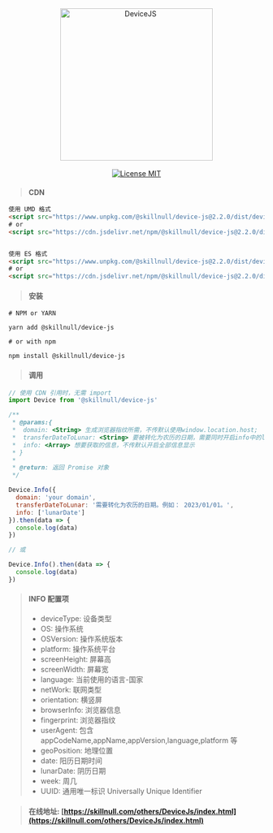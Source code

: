 <div align="center">
  <img src="http://skillnull.com/others/images/DeviceJs.png" width="300px" alt="DeviceJS">
</div>
<br>
<div align="center" >
  <a href="http://www.skillnull.com"><img src="http://skillnull.com/others/images/brand/MIT.svg" alt="License MIT"></a>
</div>

> #### CDN

```html
使用 UMD 格式
<script src="https://www.unpkg.com/@skillnull/device-js@2.2.0/dist/device.js"></script>
# or
<script src="https://cdn.jsdelivr.net/npm/@skillnull/device-js@2.2.0/dist/device.js"></script>


使用 ES 格式
<script src="https://www.unpkg.com/@skillnull/device-js@2.2.0/dist/device.es.js" type="module"></script>
# or
<script src="https://cdn.jsdelivr.net/npm/@skillnull/device-js@2.2.0/dist/device.es.js" type="module"></script>
```

> #### 安装

```shell
# NPM or YARN

yarn add @skillnull/device-js

# or with npm

npm install @skillnull/device-js
```

> #### 调用

```js
// 使用 CDN 引用时，无需 import 
import Device from '@skillnull/device-js'

/**
 * @params:{
 *  domain: <String> 生成浏览器指纹所需，不传默认使用window.location.host;
 *  transferDateToLunar: <String> 要被转化为农历的日期，需要同时开启info中的lunarDate选项才生效
 *  info: <Array> 想要获取的信息，不传默认开启全部信息显示
 * }
 *
 * @return: 返回 Promise 对象
 */

Device.Info({
  domain: 'your domain',
  transferDateToLunar: '需要转化为农历的日期。例如： 2023/01/01。',
  info: ['lunarDate']
}).then(data => {
  console.log(data)
})

// 或

Device.Info().then(data => {
  console.log(data)
})
```

> #### INFO 配置项
> - deviceType: 设备类型
> - OS: 操作系统
> - OSVersion: 操作系统版本
> - platform: 操作系统平台
> - screenHeight: 屏幕高
> - screenWidth: 屏幕宽
> - language: 当前使用的语言-国家
> - netWork: 联网类型
> - orientation: 横竖屏
> - browserInfo: 浏览器信息
> - fingerprint: 浏览器指纹
> - userAgent: 包含 appCodeName,appName,appVersion,language,platform 等
> - geoPosition: 地理位置
> - date: 阳历日期时间
> - lunarDate: 阴历日期
> - week: 周几
> - UUID: 通用唯一标识 Universally Unique Identifier

> #### 在线地址: [https://skillnull.com/others/DeviceJs/index.html](https://skillnull.com/others/DeviceJs/index.html)

